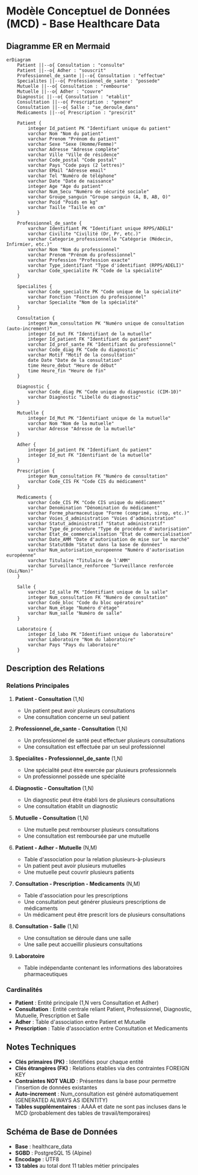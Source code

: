 # Modèle Conceptuel de Données (MCD) - Base Healthcare Data

## Diagramme ER en Mermaid

```mermaid
erDiagram
    Patient ||--o{ Consultation : "consulte"
    Patient ||--o{ Adher : "souscrit"
    Professionnel_de_sante ||--o{ Consultation : "effectue"
    Specialites ||--o{ Professionnel_de_sante : "possede"
    Mutuelle ||--o{ Consultation : "rembourse"
    Mutuelle ||--o{ Adher : "couvre"
    Diagnostic ||--o{ Consultation : "etablit"
    Consultation ||--o{ Prescription : "genere"
    Consultation ||--o{ Salle : "se_deroule_dans"
    Medicaments ||--o{ Prescription : "prescrit"

    Patient {
        integer Id_patient PK "Identifiant unique du patient"
        varchar Nom "Nom du patient"
        varchar Prenom "Prénom du patient"
        varchar Sexe "Sexe (Homme/Femme)"
        varchar Adresse "Adresse complète"
        varchar Ville "Ville de résidence"
        varchar Code_postal "Code postal"
        varchar Pays "Code pays (2 lettres)"
        varchar EMail "Adresse email"
        varchar Tel "Numéro de téléphone"
        varchar Date "Date de naissance"
        integer Age "Age du patient"
        varchar Num_Secu "Numéro de sécurité sociale"
        varchar Groupe_sanguin "Groupe sanguin (A, B, AB, O)"
        varchar Poid "Poids en kg"
        varchar Taille "Taille en cm"
    }

    Professionnel_de_sante {
        varchar Identifiant PK "Identifiant unique RPPS/ADELI"
        varchar Civilite "Civilité (Dr, Pr, etc.)"
        varchar Categorie_professionnelle "Catégorie (Médecin, Infirmier, etc.)"
        varchar Nom "Nom du professionnel"
        varchar Prenom "Prénom du professionnel"
        varchar Profession "Profession exacte"
        varchar Type_identifiant "Type d'identifiant (RPPS/ADELI)"
        varchar Code_specialite FK "Code de la spécialité"
    }

    Specialites {
        varchar Code_specialite PK "Code unique de la spécialité"
        varchar Fonction "Fonction du professionnel"
        varchar Specialite "Nom de la spécialité"
    }

    Consultation {
        integer Num_consultation PK "Numéro unique de consultation (auto-increment)"
        integer Id_mut FK "Identifiant de la mutuelle"
        integer Id_patient FK "Identifiant du patient"
        varchar Id_prof_sante FK "Identifiant du professionnel"
        varchar Code_diag FK "Code du diagnostic"
        varchar Motif "Motif de la consultation"
        date Date "Date de la consultation"
        time Heure_debut "Heure de début"
        time Heure_fin "Heure de fin"
    }

    Diagnostic {
        varchar Code_diag PK "Code unique du diagnostic (CIM-10)"
        varchar Diagnostic "Libellé du diagnostic"
    }

    Mutuelle {
        integer Id_Mut PK "Identifiant unique de la mutuelle"
        varchar Nom "Nom de la mutuelle"
        varchar Adresse "Adresse de la mutuelle"
    }

    Adher {
        integer Id_patient FK "Identifiant du patient"
        integer Id_mut FK "Identifiant de la mutuelle"
    }

    Prescription {
        integer Num_consultation FK "Numéro de consultation"
        varchar Code_CIS FK "Code CIS du médicament"
    }

    Medicaments {
        varchar Code_CIS PK "Code CIS unique du médicament"
        varchar Denomination "Dénomination du médicament"
        varchar Forme_pharmaceutique "Forme (comprimé, sirop, etc.)"
        varchar Voies_d_administration "Voies d'administration"
        varchar Statut_administratif "Statut administratif"
        varchar Type_de_procedure "Type de procédure d'autorisation"
        varchar Etat_de_commercialisation "État de commercialisation"
        varchar Date_AMM "Date d'autorisation de mise sur le marché"
        varchar StatutBdm "Statut dans la base de données"
        varchar Num_autorisation_europeenne "Numéro d'autorisation européenne"
        varchar Titulaire "Titulaire de l'AMM"
        varchar Surveillance_renforcee "Surveillance renforcée (Oui/Non)"
    }

    Salle {
        varchar Id_salle PK "Identifiant unique de la salle"
        integer Num_consultation FK "Numéro de consultation"
        varchar Code_bloc "Code du bloc opératoire"
        varchar Num_etage "Numéro d'étage"
        varchar Num_salle "Numéro de salle"
    }

    Laboratoire {
        integer Id_labo PK "Identifiant unique du laboratoire"
        varchar Laboratoire "Nom du laboratoire"
        varchar Pays "Pays du laboratoire"
    }
```

## Description des Relations

### Relations Principales

1. **Patient - Consultation** (1,N)
   - Un patient peut avoir plusieurs consultations
   - Une consultation concerne un seul patient

2. **Professionnel_de_sante - Consultation** (1,N)
   - Un professionnel de santé peut effectuer plusieurs consultations
   - Une consultation est effectuée par un seul professionnel

3. **Specialites - Professionnel_de_sante** (1,N)
   - Une spécialité peut être exercée par plusieurs professionnels
   - Un professionnel possède une spécialité

4. **Diagnostic - Consultation** (1,N)
   - Un diagnostic peut être établi lors de plusieurs consultations
   - Une consultation établit un diagnostic

5. **Mutuelle - Consultation** (1,N)
   - Une mutuelle peut rembourser plusieurs consultations
   - Une consultation est remboursée par une mutuelle

6. **Patient - Adher - Mutuelle** (N,M)
   - Table d'association pour la relation plusieurs-à-plusieurs
   - Un patient peut avoir plusieurs mutuelles
   - Une mutuelle peut couvrir plusieurs patients

7. **Consultation - Prescription - Medicaments** (N,M)
   - Table d'association pour les prescriptions
   - Une consultation peut générer plusieurs prescriptions de médicaments
   - Un médicament peut être prescrit lors de plusieurs consultations

8. **Consultation - Salle** (1,N)
   - Une consultation se déroule dans une salle
   - Une salle peut accueillir plusieurs consultations

9. **Laboratoire**
   - Table indépendante contenant les informations des laboratoires pharmaceutiques

### Cardinalités

- **Patient** : Entité principale (1,N vers Consultation et Adher)
- **Consultation** : Entité centrale reliant Patient, Professionnel, Diagnostic, Mutuelle, Prescription et Salle
- **Adher** : Table d'association entre Patient et Mutuelle
- **Prescription** : Table d'association entre Consultation et Medicaments

## Notes Techniques

- **Clés primaires (PK)** : Identifiées pour chaque entité
- **Clés étrangères (FK)** : Relations établies via des contraintes FOREIGN KEY
- **Contraintes NOT VALID** : Présentes dans la base pour permettre l'insertion de données existantes
- **Auto-increment** : Num_consultation est généré automatiquement (GENERATED ALWAYS AS IDENTITY)
- **Tables supplémentaires** : AAAA et date ne sont pas incluses dans le MCD (probablement des tables de travail/temporaires)

## Schéma de Base de Données

- **Base** : healthcare_data
- **SGBD** : PostgreSQL 15 (Alpine)
- **Encodage** : UTF8
- **13 tables** au total dont 11 tables métier principales
